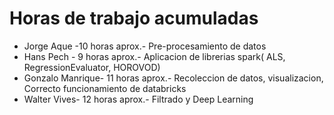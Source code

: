 # Horas de trabajo acumuladas

- Jorge Aque -10 horas aprox.- Pre-procesamiento de datos
- Hans Pech - 9 horas aprox.- Aplicacion de librerias spark( ALS, RegressionEvaluator, HOROVOD)
- Gonzalo Manrique- 11 horas aprox.- Recoleccion de datos, visualizacion, Correcto funcionamiento de databricks
- Walter Vives- 12 horas aprox.- Filtrado y Deep Learning

